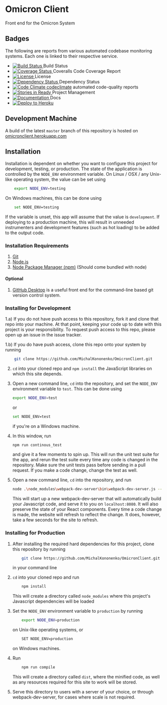 # Omicron Client #

Front end for the Omicron System

## Badges ##

The following are reports from various automated codebase monitoring systems.
Each one is linked to their respective service.

* [![Build Status](
    https://travis-ci.org/MichalKononenko/OmicronClient.svg?branch=master)
    ](https://travis-ci.org/MichalKononenko/OmicronClient) Build Status 
* [![Coverage Status](
    https://coveralls.io/repos/MichalKononenko/OmicronClient/badge.svg?branch=master&service=github)
    ](https://coveralls.io/github/MichalKononenko/OmicronClient?branch=master)
    Coveralls Code Coverage Report 
* [![License](
    https://img.shields.io/badge/License-GNU%20GPL%20v3-blue.svg)
    ](https://www.gnu.org/licenses/gpl-3.0.en.html)
    License
* [![Dependency Status](
    https://david-dm.org/MichalKononenko/OmicronClient.svg)
    ](https://david-dm.org/MichalKononenko/OmicronClient)
    Dependency Status 
* [![Code Climate](
    https://codeclimate.com/github/MichalKononenko/OmicronClient/badges/gpa.svg)
    ](https://codeclimate.com/github/MichalKononenko/OmicronClient)
    [codeclimate](www.codeclimate.com) automated code-quality reports
* [![Stories in Ready](
    https://badge.waffle.io/MichalKononenko/OmicronClient.svg?label=ready&title=Ready)
    ](http://waffle.io/MichalKononenko/OmicronClient)
    Project Management
* [![Documentation](
    https://doc.esdoc.org/github.com/MichalKononenko/OmicronClient/badge.svg)
    ](https://doc.esdoc.org/github.com/MichalKononenko/OmicronClient/)
    Docs
* [![Deploy to Heroku](https://www.herokucdn.com/deploy/button.svg)](https://heroku.com/deploy)

## Development Machine ##

A build of the latest ```master``` branch of this repository is hosted on 
[omicronclient.herokuapp.com](http://www.omicronclient.herokuapp.com)

## Installation ##

Installation is dependent on whether you want to configure this project
for development, testing, or production. The state of the application is
controlled by the ```NODE_ENV``` environment variable. On Linux / OSX / any
Unix-like operating system, the value can be set using

```bash
    export NODE_ENV=testing
```

On Windows machines, this can be done using

```bash
    set NODE_ENV=testing
```

If the variable is unset, this app will assume that the value is 
```development```. If deploying to a production machine, this will result in
unneeded instrumenters and development features (such as hot loading) to be
added to the output code.

### Installation Requirements ###

1. [Git](https://git-scm.com)
2. [Node.js](https://nodejs.org/en/)
3. [Node Package Manager (npm)](https://www.npmjs.com/)
    (Should come bundled with node)


#### Optional ####
1. [GitHub Desktop](https://desktop.github.com/) is a useful front end for the
    command-line based git version control system. 

### Installing for Development ###
1.a) If you do not have push access to this repository, fork it and clone that
    repo into your machine. At that point, keeping your code up to date with
    this project is your responsibility. To request push access to this repo,
    please open up an issue in the issue tracker.
    
1.b) If you do have push access, clone this repo onto your system by running
```bash
    git clone https://github.com/MichalKononenko/OmicronClient.git
```
    
2. ```cd``` into your cloned repo and ```npm install``` the JavaScript
    libraries on which this site depends.

3. Open a new command line, ```cd``` into the repository, and set the 
    ```NODE_ENV``` environment variable to ```test```. This can be done using
    
    ```bash
    export NODE_ENV=test
    ```
    
    or
    ```bash
    set NODE_ENV=test
    ```
    
    if you're on a Windows machine.
    
4. In this window, run 
    ```bash 
    npm run continous_test
    ```
   
   and give it a few moments to spin up. This will run the unit test suite for
   the app, and rerun the test suite every time any code is changed in the
   repository. Make sure the unit tests pass before sending in a pull request.
   If you make a code change, change the test as well.
   
5. Open a new command line, ```cd``` into the repository, and run

    ```bash
    node .\node_modules\webpack-dev-server\bin\webpack-dev-server.js --inline --hot
    ```
    This will start up a new webpack-dev-server that will automatically build
    your Javascript code, and serve it to you on ```localhost:8080```. It will
    also preserve the state of your React components. Every time a code
    change is made, the website will refresh to reflect the change. It does,
    however, take a few seconds for the site to refresh.

### Installing for Production ###

1. After installing the required hard dependencies for this project, clone
    this repository by running

    ```bash
        git clone https://github.com/MichalKononenko/OmicronClient.git
    ```

    in your command line
    
2. ```cd``` into your cloned repo and run

    ```bash
        npm install
    ```

    This will create a directory called ```node_modules``` where this project's
    Javascript dependencies will be loaded

3. Set the ```NODE_ENV``` environment variable to ```production``` by running

    ```bash
        export NODE_ENV=production
    ```

    on Unix-like operating systems, or
    
    ```bash
        SET NODE_ENV=production
    ```
    
    on Windows machines.

4. Run

    ```bash
        npm run compile
    ```

    This will create a directory called ```dist```, where the minified code,
    as well as any resources required for this site to work will be stored.

5. Serve this directory to users with a server of your choice, or through
    webpack-dev-server, for cases where scale is not required.
